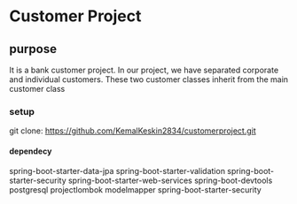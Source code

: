 # Customer Project

## purpose
It is a bank customer project. In our project, we have separated corporate and individual customers. These two customer classes inherit from the main customer class

### setup
git clone: https://github.com/KemalKeskin2834/customerproject.git

#### dependecy
spring-boot-starter-data-jpa
spring-boot-starter-validation
spring-boot-starter-security
spring-boot-starter-web-services
spring-boot-devtools
postgresql
projectlombok
modelmapper
spring-boot-starter-security
